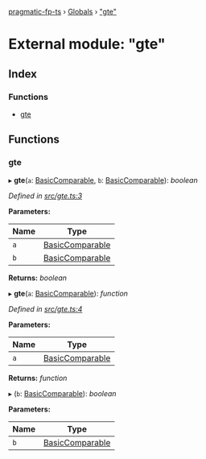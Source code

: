 [pragmatic-fp-ts](../README.md) › [Globals](../globals.md) › ["gte"](_gte_.md)

# External module: "gte"

## Index

### Functions

* [gte](_gte_.md#gte)

## Functions

###  gte

▸ **gte**(`a`: [BasicComparable](_types_.md#basiccomparable), `b`: [BasicComparable](_types_.md#basiccomparable)): *boolean*

*Defined in [src/gte.ts:3](https://github.com/hermann-p/pragmatic-fp-ts/blob/472cce0/src/gte.ts#L3)*

**Parameters:**

Name | Type |
------ | ------ |
`a` | [BasicComparable](_types_.md#basiccomparable) |
`b` | [BasicComparable](_types_.md#basiccomparable) |

**Returns:** *boolean*

▸ **gte**(`a`: [BasicComparable](_types_.md#basiccomparable)): *function*

*Defined in [src/gte.ts:4](https://github.com/hermann-p/pragmatic-fp-ts/blob/472cce0/src/gte.ts#L4)*

**Parameters:**

Name | Type |
------ | ------ |
`a` | [BasicComparable](_types_.md#basiccomparable) |

**Returns:** *function*

▸ (`b`: [BasicComparable](_types_.md#basiccomparable)): *boolean*

**Parameters:**

Name | Type |
------ | ------ |
`b` | [BasicComparable](_types_.md#basiccomparable) |
